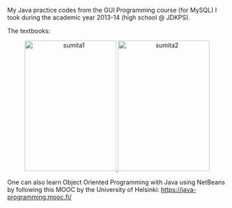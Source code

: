 My Java practice codes from the GUI Programming course (for MySQL) I took during the academic year 2013-14 (high school @ JDKPS).

The textbooks:

<p>
<center>
  <a href="https://exmaple.com"> <img alt="sumita1" src="https://gkorpal.github.io/images/spx1.jpg" width="210" height="300" class="center"> </a>
  <a href="https://example.com/"> <img alt="sumita2" src="https://gkorpal.github.io/images/sp.jpg" width="210" height="300" class="center"> </a>
</center>
</p>

One can also learn Object Oriented Programming with Java using NetBeans by following this MOOC by the University of Helsinki: https://java-programming.mooc.fi/
